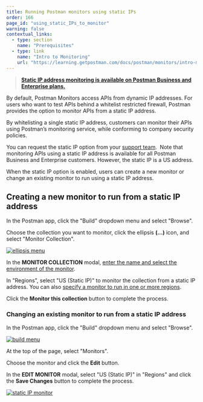 ```yaml
---
title: Running Postman monitors using static IPs
order: 166
page_id: "using_static_IPs_to_monitor"
warning: false
contextual_links:
  - type: section
    name: "Prerequisites"
  - type: link
    name: "Intro to Monitoring"
    url: "https://learning.getpostman.com/docs/postman/monitors/intro-monitors"
---
```


> __[Static IP address monitoring is available on Postman Business and Enterprise plans.](https://www.getpostman.com/pricing)__

By default, Postman Monitors access APIs from dynamic IP addresses. For users who want to test APIs behind a whitelist restricted firewall, Postman provides the option to monitor APIs from a static IP address.

By whitelisting a single static IP address, customers can monitor their APIs using Postman’s monitoring service, while conforming to company security policies.

You can request the static IP option from your [support team](http://www.getpostman.com/get-started-postman-plans).  Note that monitoring APIs using a static IP address is available for all Postman Business and Enterprise customers. However, the static IP is a US address.

When the static IP option is enabled, users can create a new monitor or change an existing monitor to run using a static IP address.

## Creating a new monitor to run from a static IP address

In the Postman app, click the "Build" dropdown menu and select "Browse".

Choose the collection you want to monitor, click the ellipsis **(...)** icon, and select "Monitor Collection".

[![ellipsis menu](https://assets.postman.com/postman-docs/ENT-mock-collection2.png)](https://assets.postman.com/postman-docs/ENT-mock-collection2.png)

In the **MONITOR COLLECTION** modal, [enter the name and select the environment of the monitor](/docs/postman/monitors/setting-up-monitor/).  

In "Regions", select "US (Static IP)" to monitor the collection from a static IP address. You can also [specify a monitor to run in one or more regions](/docs/postman/monitors/setting-up-monitor/).

Click the **Monitor this collection** button to complete the process.

### Changing an existing monitor to run from a static IP address

In the Postman app, click the "Build" dropdown menu and select "Browse".

[![build menu](https://assets.postman.com/postman-docs/WS-build-menu1.png)](https://assets.postman.com/postman-docs/WS-build-menu1.png)

At the top of the page, select "Monitors".

Choose the monitor and click the **Edit** button.

In the **EDIT MONITOR** modal, select "US (Static IP)" in "Regions" and click the **Save Changes** button to complete the process.

[![static IP monitor](https://assets.postman.com/postman-docs/ENT-select-staticIP2.png)](https://assets.postman.com/postman-docs/ENT-select-staticIP2.png)  
